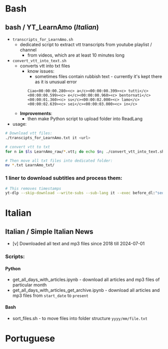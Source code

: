 # Bash
## bash / YT_LearnAmo  (*Italian*)
- `transcripts_for_LearnAmo.sh`
	- dedicated script to extract vtt transcripts from youtube playlist / channel
		- from videos, which are at least 10 minutes long
- `convert_vtt_into_text.sh`
	- converts vtt into txt files 
		- know issues:
			- sometimes files contain rubbish text - currently it's kept there as it is unusual error
			```text
			Ciao<00:00:00.280><c> a</c><00:00:00.399><c> tutti</c><00:00:00.599><c> e</c><00:00:00.960><c> bentornati</c><00:00:01.360><c> su</c><00:00:02.000><c> lamo</c><00:00:02.639><c> sei</c><00:00:03.000><c> in</c>
			```
	- **Improvements**:
		- then make Python script to upload folder into ReadLang
- usage:
```bash
# Download vtt files:
./transcipts_for_LearnAmo.txt it <url>

# convert vtt to txt
for n in $ls LearnAmo_raw/*.vtt; do echo $n; ./convert_vtt_into_text.sh "$n" ; done

# Then move all txt files into dedicated folder:
mv *.txt LearnAmo_txt/
```
### 1 liner to download subtitles and process them:
```bash
# This removes timestamps
yt-dlp --skip-download --write-subs --sub-lang it --exec before_dl:"sed -i -e '/^[0-9][0-9]:..*/d'  %(requested_subtitles.:.filepath)#q" "https://www.youtube.com/watch?v=O6jla75ksVk"
```
# Italian
## Italian / Simple Italian News
- [v] Downloaded all text and mp3 files since 2018 till 2024-07-01
### Scripts:
#### Python
- get_all_days_with_articles.ipynb - download all articles and mp3 files of particular month
- get_all_days_with_articles_get_archive.ipynb - download all articles and mp3 files from `start_date` to `present`
#### Bash
- sort_files.sh - to move files into folder structure  `yyyy/mm/file.txt`


# Portuguese
